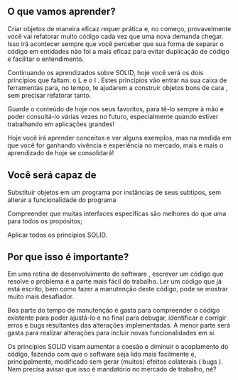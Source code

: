 ## O que vamos aprender?

Criar objetos de maneira eficaz requer prática e, no começo, provavelmente você vai refatorar muito código cada vez que uma nova demanda chegar. Isso irá acontecer sempre que você perceber que sua forma de separar o código em entidades não foi a mais eficaz para evitar duplicação de código e facilitar o entendimento.

Continuando os aprendizados sobre SOLID, hoje você verá os dois princípios que faltam: o L e o I . Estes princípios vão entrar na sua caixa de ferramentas para, no tempo, te ajudarem a construir objetos bons de cara , sem precisar refatorar tanto.

Guarde o conteúdo de hoje nos seus favoritos, para tê-lo sempre à mão e poder consultá-lo várias vezes no futuro, especialmente quando estiver trabalhando em aplicações grandes!

Hoje você irá aprender conceitos e ver alguns exemplos, mas na medida em que você for ganhando vivência e experiência no mercado, mais e mais o aprendizado de hoje se consolidará!

## Você será capaz de

Substituir objetos em um programa por instâncias de seus subtipos, sem alterar a funcionalidade do programa

Compreender que muitas interfaces específicas são melhores do que uma para todos os propósitos;

Aplicar todos os princípios SOLID.

## Por que isso é importante?

Em uma rotina de desenvolvimento de software , escrever um código que resolve o problema é a parte mais fácil do trabalho. Ler um código que já está escrito, bem como fazer a manutenção deste código, pode se mostrar muito mais desafiador.

Boa parte do tempo de manutenção é gasta para compreender o código existente para poder ajustá-lo e no final para debugar, identificar e corrigir erros e bugs resultantes das alterações implementadas. A menor parte será gasta para realizar alterações para incluir novas funcionalidades em si.

Os princípios SOLID visam aumentar a coesão e diminuir o acoplamento do código, fazendo com que o software seja lido mais facilmente e, principalmente, modificado sem gerar (muitos) efeitos colaterais ( bugs ). Nem precisa avisar que isso é mandatório no mercado de trabalho, né?

